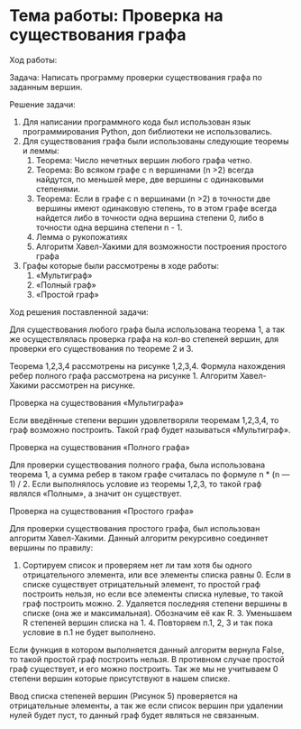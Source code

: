 # Тема работы: Проверка на существования графа

Ход работы:

Задача: Написать программу проверки существования графа по заданным вершин.

Решение задачи:
1. Для написании программного кода был использован язык программирования Python, доп библиотеки не использовались.
2. Для существования графа были использованы следующие теоремы и леммы:
	1. Теорема: Число нечетных вершин любого графа четно.
	2. Теорема: Во всяком графе с n вершинами (n >2) всегда найдутся, по 	меньшей мере, две вершины с одинаковыми степенями.
	3. Теорема: Если в графе с n вершинами (n >2) в точности две 	вершины имеют одинаковую степень, то в этом графе всегда найдется 	либо в точности одна вершина степени 0, либо в точности одна 	вершина степени n - 1.
	4. Лемма о рукопожатиях
	5. Алгоритм Хавел-Хакими для возможности построения простого 	графа
3. Графы которые были рассмотрены в ходе работы:
	1. «Мультиграф»
	2. «Полный граф»
	3. «Простой граф»


Ход решения поставленной задачи:

Для существования любого графа была использована теорема 1, а так же 
осуществлялась проверка графа на кол-во степеней вершин, для проверки его существования по теореме 2 и 3. 

Теорема 1,2,3,4 рассмотрены на рисунке 1,2,3,4.
Формула нахождения ребер полного графа рассмотрена на рисунке 1.
Алгоритм  Хавел-Хакими рассмотрен на рисунке.


Проверка на существования «Мультиграфа»

Если введённые степени вершин удовлетворяли теоремам 1,2,3,4, то граф возможно построить. Такой граф будет называться «Мультиграф».


Проверка на существования «Полного графа»

Для проверки существования полного графа, была использована теорема 1, а сумма ребер в таком графе считалась по формуле n * (n — 1) / 2. Если выполнялось условие из теоремы 1,2,3, то такой граф являлся «Полным», а значит он существует. 


Проверка на существования «Простого графа»

Для проверки существования простого графа, был использован алгоритм  Хавел-Хакими. Данный алгоритм рекурсивно соединяет вершины по правилу: 

1. Сортируем список и проверяем нет ли там хотя бы одного 	отрицательного элемента, или все элементы списка равны 0. Если в 	списке существует отрицательный элемент, то простой граф 	построить нельзя, но если все элементы списка нулевые, то такой 	граф 	построить можно.
	2. Удаляется последняя степени вершины в списке (она же и 	максимальная). Обозначим её как R.
	3. Уменьшаем R степеней вершин списка на 1.
	4. Повторяем п.1, 2, 3 и так пока условие в п.1 не будет выполнено.

Если  функция в котором выполняется данный алгоритм вернула False, то такой простой граф построить нельзя. В противном случае простой граф существует, и его можно построить. Так же мы не учитываем 0 степени вершин которые присутствуют в нашем списке.

Ввод списка степеней вершин (Рисунок 5) проверяется на отрицательные элементы, а так же если список вершин при удалении нулей будет пуст, то данный граф будет являться не связанным.
